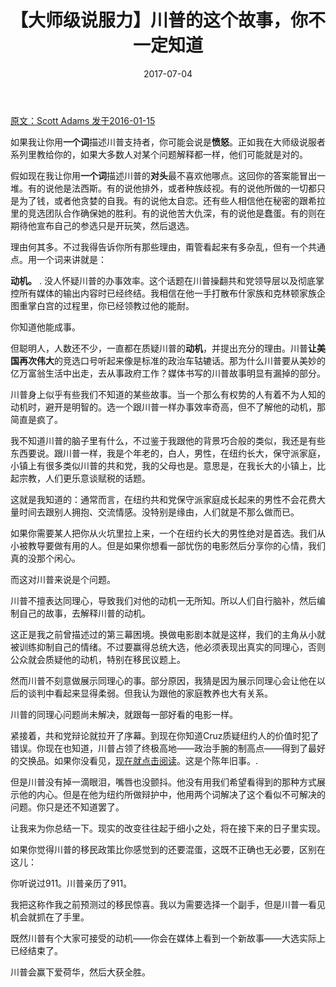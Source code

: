 ﻿---
layout: post
title: 【大师级说服力】川普的这个故事，你不一定知道
date: 2017-07-04
---

 [原文：Scott Adams  发于2016-01-15][1]

如果我让你用**一个词**描述川普支持者，你可能会说是**愤怒**。正如我在大师级说服者系列里教给你的，如果大多数人对某个问题解释都一样，他们可能就是对的。

假如现在我让你用**一个词**描述川普的**对头**最不喜欢他哪点。这回你的答案能冒出一堆。有的说他是法西斯。有的说他排外，或者种族歧视。有的说他所做的一切都只是为了钱，或者他贪婪的自我。有的说他太自恋。还有些人相信他在秘密的跟希拉里的竞选团队合作确保她的胜利。有的说他苦大仇深，有的说他是蠢蛋。有的则在期待他宣布自己的参选只是开玩笑，然后退选。

理由何其多。不过我得告诉你所有那些理由，甭管看起来有多杂乱，但有一个共通点。用一个词来讲就是：

**动机。**
.
没人怀疑川普的办事效率。这个话题在川普操翻共和党领导层以及彻底掌控所有媒体的输出内容时已经终结。我相信在他一手打散布什家族和克林顿家族企图重掌白宫的过程里，你已经领教过他的能耐。

你知道他能成事。

但聪明人，人数还不少，一直都在质疑川普的**动机**，并提出充分的理由。川普**让美国再次伟大**的竞选口号听起来像是标准的政治车轱辘话。那为什么川普要从美妙的亿万富翁生活中出走，去从事政府工作？媒体书写的川普故事明显有漏掉的部分。

川普身上似乎有些我们不知道的某些故事。当一个那么有权势的人有着不为人知的动机时，避开是明智的。选一个跟川普一样办事效率奇高，但不了解他的动机，那简直是疯了。


我不知道川普的脑子里有什么，不过鉴于我跟他的背景巧合般的类似，我还是有些东西要说。跟川普一样，我是个年老的，白人，男性，在纽约长大，保守派家庭，小镇上有很多类似川普的共和党，我的父母也是。意思是，在我长大的小镇上，比起宗教，人们更乐意谈赋税的话题。

这就是我知道的：通常而言，在纽约共和党保守派家庭成长起来的男性不会花费大量时间去跟别人拥抱、交流情感。没特别是缘由，人们就是不那么做而已。

如果你需要某人把你从火坑里拉上来，一个在纽约长大的男性绝对是首选。我们从小被教导要做有用的人。但是如果你想看一部忧伤的电影然后分享你的心情，我们真的没那个闲心。

而这对川普来说是个问题。

川普不擅表达同理心，导致我们对他的动机一无所知。所以人们自行脑补，然后编制自己的故事，去解释川普的动机。

这正是我之前曾描述过的第三幕困境。换做电影剧本就是这样，我们的主角从小就被训练抑制自己的情绪。不过要赢得总统大选，他必须表现出真实的同理心，否则公众就会质疑他的动机，特别在移民议题上。

然而川普不刻意做展示同理心的事。部分原因，我猜是因为展示同理心会让他在以后的谈判中看起来显得柔弱。但我认为跟他的家庭教养也大有关系。

川普的同理心问题尚未解决，就跟每一部好看的电影一样。

紧接着，共和党辩论就拉开了序幕。到现在你知道Cruz质疑纽约人的价值时犯了错误。你现在也知道，川普占领了终极高地——政治手腕的制高点——得到了最好的交换品。如果你没看见，[现在就点击阅读][2]。这是个陈年旧事。. 

但是川普没有掉一滴眼泪，嘴唇也没颤抖。他没有用我们希望看得到的那种方式展示他的内心。但是在他为纽约所做辩护中，他用两个词解决了这个看似不可解决的问题。你只是还不知道罢了。

让我来为你总结一下。现实的改变往往起于细小之处，将在接下来的日子里实现。

如果你觉得川普的移民政策比你感觉到的还要混蛋，这既不正确也无必要，区别在这儿：

你听说过911。川普亲历了911。

我把这称作我之前预测过的移民惊喜。我以为需要选择一个副手，但是川普一看见机会就抓在了手里。

既然川普有个大家可接受的动机——你会在媒体上看到一个新故事——大选实际上已经结束了。

川普会赢下爱荷华，然后大获全胜。

[1]: http://blog.dilbert.com/post/137375194651/the-biggest-trump-story-that-you-missed-master

[2]: http://www.nydailynews.com/news/politics/trump-defends-ny-values-praises-city-post-9-11-resolve-article-1.2497726





